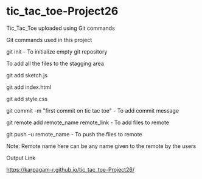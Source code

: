 # tic_tac_toe-Project26
Tic_Tac_Toe uploaded using Git commands

Git commands used in this project

git init - To initialize empty git repository

To add all the files to the stagging area

git add sketch.js

git add index.html

git add style.css

git commit -m "first commit on tic tac toe" - To add commit message

git remote add remote_name remote_link - To add files to remote

git push –u remote_name - To push the files to remote

Note: Remote name here can be any name given to the remote by the users

Output Link

https://karpagam-r.github.io/tic_tac_toe-Project26/



